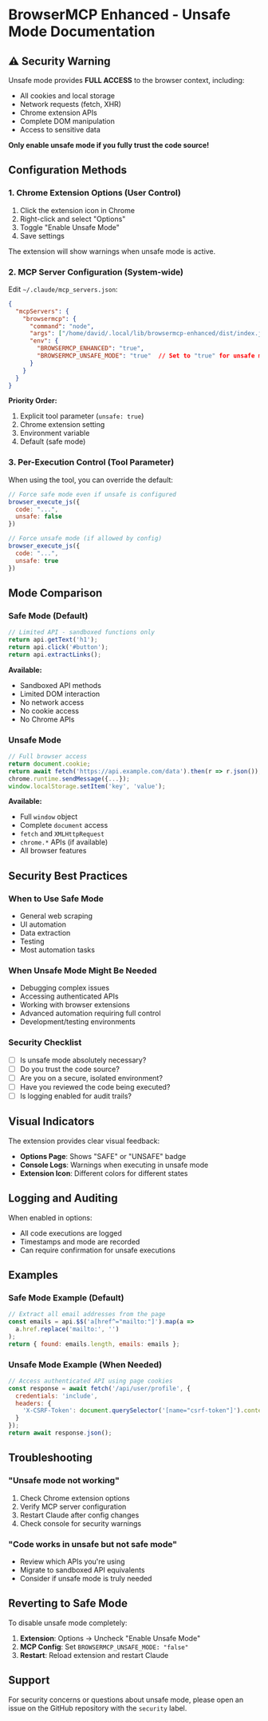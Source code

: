 # BrowserMCP Enhanced - Unsafe Mode Documentation

## ⚠️ Security Warning

Unsafe mode provides **FULL ACCESS** to the browser context, including:
- All cookies and local storage
- Network requests (fetch, XHR)
- Chrome extension APIs
- Complete DOM manipulation
- Access to sensitive data

**Only enable unsafe mode if you fully trust the code source!**

## Configuration Methods

### 1. Chrome Extension Options (User Control)

1. Click the extension icon in Chrome
2. Right-click and select "Options"
3. Toggle "Enable Unsafe Mode"
4. Save settings

The extension will show warnings when unsafe mode is active.

### 2. MCP Server Configuration (System-wide)

Edit `~/.claude/mcp_servers.json`:

```json
{
  "mcpServers": {
    "browsermcp": {
      "command": "node",
      "args": ["/home/david/.local/lib/browsermcp-enhanced/dist/index.js"],
      "env": {
        "BROWSERMCP_ENHANCED": "true",
        "BROWSERMCP_UNSAFE_MODE": "true"  // Set to "true" for unsafe mode
      }
    }
  }
}
```

**Priority Order:**
1. Explicit tool parameter (`unsafe: true`)
2. Chrome extension setting
3. Environment variable
4. Default (safe mode)

### 3. Per-Execution Control (Tool Parameter)

When using the tool, you can override the default:

```javascript
// Force safe mode even if unsafe is configured
browser_execute_js({ 
  code: "...", 
  unsafe: false 
})

// Force unsafe mode (if allowed by config)
browser_execute_js({ 
  code: "...", 
  unsafe: true 
})
```

## Mode Comparison

### Safe Mode (Default)
```javascript
// Limited API - sandboxed functions only
return api.getText('h1');
return api.click('#button');
return api.extractLinks();
```

**Available:**
- Sandboxed API methods
- Limited DOM interaction
- No network access
- No cookie access
- No Chrome APIs

### Unsafe Mode
```javascript
// Full browser access
return document.cookie;
return await fetch('https://api.example.com/data').then(r => r.json());
chrome.runtime.sendMessage({...});
window.localStorage.setItem('key', 'value');
```

**Available:**
- Full `window` object
- Complete `document` access
- `fetch` and `XMLHttpRequest`
- `chrome.*` APIs (if available)
- All browser features

## Security Best Practices

### When to Use Safe Mode
- General web scraping
- UI automation
- Data extraction
- Testing
- Most automation tasks

### When Unsafe Mode Might Be Needed
- Debugging complex issues
- Accessing authenticated APIs
- Working with browser extensions
- Advanced automation requiring full control
- Development/testing environments

### Security Checklist
- [ ] Is unsafe mode absolutely necessary?
- [ ] Do you trust the code source?
- [ ] Are you on a secure, isolated environment?
- [ ] Have you reviewed the code being executed?
- [ ] Is logging enabled for audit trails?

## Visual Indicators

The extension provides clear visual feedback:

- **Options Page**: Shows "SAFE" or "UNSAFE" badge
- **Console Logs**: Warnings when executing in unsafe mode
- **Extension Icon**: Different colors for different states

## Logging and Auditing

When enabled in options:
- All code executions are logged
- Timestamps and mode are recorded
- Can require confirmation for unsafe executions

## Examples

### Safe Mode Example (Default)
```javascript
// Extract all email addresses from the page
const emails = api.$$('a[href^="mailto:"]').map(a => 
  a.href.replace('mailto:', '')
);
return { found: emails.length, emails: emails };
```

### Unsafe Mode Example (When Needed)
```javascript
// Access authenticated API using page cookies
const response = await fetch('/api/user/profile', {
  credentials: 'include',
  headers: {
    'X-CSRF-Token': document.querySelector('[name="csrf-token"]').content
  }
});
return await response.json();
```

## Troubleshooting

### "Unsafe mode not working"
1. Check Chrome extension options
2. Verify MCP server configuration
3. Restart Claude after config changes
4. Check console for security warnings

### "Code works in unsafe but not safe mode"
- Review which APIs you're using
- Migrate to sandboxed API equivalents
- Consider if unsafe mode is truly needed

## Reverting to Safe Mode

To disable unsafe mode completely:

1. **Extension**: Options → Uncheck "Enable Unsafe Mode"
2. **MCP Config**: Set `BROWSERMCP_UNSAFE_MODE: "false"`
3. **Restart**: Reload extension and restart Claude

## Support

For security concerns or questions about unsafe mode, please open an issue on the GitHub repository with the `security` label.